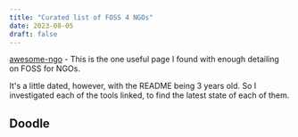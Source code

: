 ```yaml
---
title: "Curated list of FOSS 4 NGOs"
date: 2023-08-05
draft: false
---
```


[awesome-ngo](https://github.com/thiras/awesome-ngo) - This is the one useful page I found with enough detailing on FOSS for NGOs. 

It's a little dated, however, with the README being 3 years old. So I investigated each of the tools linked, to find the latest state of each of them.

## Doodle



